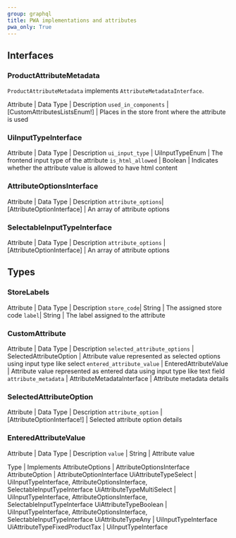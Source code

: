 ```yaml
---
group: graphql
title: PWA implementations and attributes
pwa_only: True
---
```


## Interfaces

### ProductAttributeMetadata

`ProductAttributeMetadata` implements `AttributeMetadataInterface`.

Attribute | Data Type | Description
`used_in_components` | [CustomAttributesListsEnum!] | Places in the store front where the attribute is used

### UiInputTypeInterface

Attribute | Data Type | Description
`ui_input_type` | UiInputTypeEnum | The frontend input type of the attribute
`is_html_allowed` | Boolean | Indicates whether the attribute value is allowed to have html content

### AttributeOptionsInterface

Attribute | Data Type | Description
`attribute_options`| [AttributeOptionInterface] | An array of attribute options

### SelectableInputTypeInterface

Attribute | Data Type | Description
`attribute_options` | [AttributeOptionInterface] | An array of attribute options

## Types

### StoreLabels

Attribute | Data Type | Description
`store_code`| String | The assigned store code
`label`| String | The label assigned to the attribute

### CustomAttribute

Attribute | Data Type | Description
`selected_attribute_options` | SelectedAttributeOption | Attribute value represented as selected options using input type like select
`entered_attribute_value` | EnteredAttributeValue | Attribute value represented as entered data using input type like text field
`attribute_metadata` | AttributeMetadataInterface | Attribute metadata details

### SelectedAttributeOption

Attribute | Data Type | Description
`attribute_option` | [AttributeOptionInterface!] | Selected attribute option details

### EnteredAttributeValue

Attribute | Data Type | Description
`value` | String | Attribute value

Type | Implements
AttributeOptions | AttributeOptionsInterface
AttributeOption | AttributeOptionInterface
UiAttributeTypeSelect | UiInputTypeInterface, AttributeOptionsInterface, SelectableInputTypeInterface
UiAttributeTypeMultiSelect | UiInputTypeInterface, AttributeOptionsInterface, SelectableInputTypeInterface
UiAttributeTypeBoolean | UiInputTypeInterface, AttributeOptionsInterface, SelectableInputTypeInterface
UiAttributeTypeAny | UiInputTypeInterface
UiAttributeTypeFixedProductTax | UiInputTypeInterface
